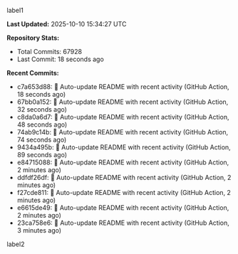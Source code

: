 
label1 
<!-- ACTIVITY_START -->
**Last Updated:** 2025-10-10 15:34:27 UTC

**Repository Stats:**
- Total Commits: 67928
- Last Commit: 18 seconds ago

**Recent Commits:**
- c7a653d88: 🤖 Auto-update README with recent activity (GitHub Action, 18 seconds ago)
- 67bb0a152: 🤖 Auto-update README with recent activity (GitHub Action, 32 seconds ago)
- c8da0a6d7: 🤖 Auto-update README with recent activity (GitHub Action, 48 seconds ago)
- 74ab9c14b: 🤖 Auto-update README with recent activity (GitHub Action, 74 seconds ago)
- 9434a495b: 🤖 Auto-update README with recent activity (GitHub Action, 89 seconds ago)
- e84715088: 🤖 Auto-update README with recent activity (GitHub Action, 2 minutes ago)
- ddfdf26df: 🤖 Auto-update README with recent activity (GitHub Action, 2 minutes ago)
- f27cde811: 🤖 Auto-update README with recent activity (GitHub Action, 2 minutes ago)
- e6615de49: 🤖 Auto-update README with recent activity (GitHub Action, 2 minutes ago)
- 23ca758e6: 🤖 Auto-update README with recent activity (GitHub Action, 3 minutes ago)
<!-- ACTIVITY_END -->

label2
